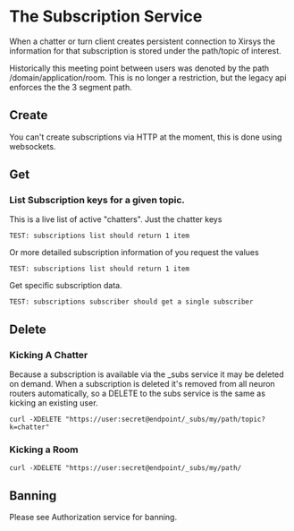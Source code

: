 # The Subscription Service

When a chatter or turn client creates persistent connection to Xirsys the information for that subscription is stored under the path/topic of interest.

Historically this meeting point between users was denoted by the path /domain/application/room. This is no longer a restriction, but the legacy api enforces the the 3 segment path.

## Create

You can't create subscriptions via HTTP at the moment, this is done using websockets.

## Get

### List Subscription keys for a given topic.

This is a live list of active "chatters". Just the chatter keys

```
TEST: subscriptions list should return 1 item
```

Or more detailed subscription information of you request the values

```
TEST: subscriptions list should return 1 item
```

Get specific subscription data.

```
TEST: subscriptions subscriber should get a single subscriber
```

## Delete

### Kicking A Chatter

Because a subscription is available via the \_subs service it may be deleted on demand. When a subscription is deleted it's removed from all neuron routers automatically, so a DELETE to the subs service is the same as kicking an existing user.

```
curl -XDELETE "https://user:secret@endpoint/_subs/my/path/topic?k=chatter"
```

### Kicking a Room

```
curl -XDELETE "https://user:secret@endpoint/_subs/my/path/
```

## Banning

Please see Authorization service for banning.

